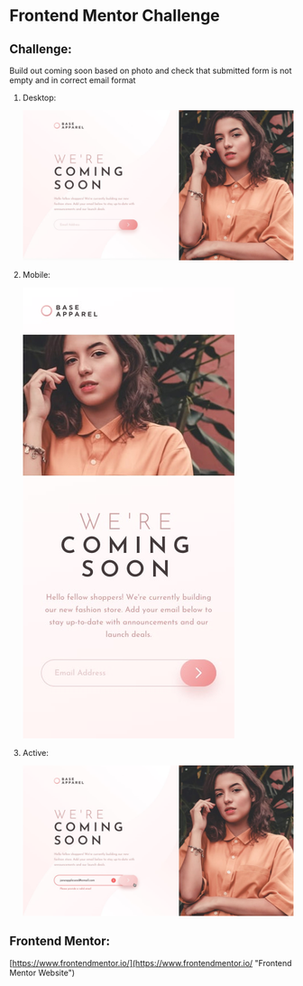 # Frontend Mentor Challenge 

## Challenge: 

Build out coming soon based on photo and check that submitted form is not empty and in correct email format

1. Desktop:

    ![Challenge Desktop Design for 1440px](https://github.com/meilani/baseApparel/blob/master/images/desktop-design.jpg "Desktop Design for 1440px")

2. Mobile:

    ![Challenge Mobile Design for 375px](https://github.com/meilani/baseApparel/blob/master/images/mobile-design.jpg "Mobile Design for 1440px")

3. Active:

    ![Challenge Active State Design](https://github.com/meilani/baseApparel/blob/master/images/active-states.jpg "Active State Design")

## Frontend Mentor: 

[https://www.frontendmentor.io/](https://www.frontendmentor.io/ "Frontend Mentor Website")